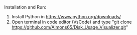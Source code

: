 Installation and Run:

1. Install Python in https://www.python.org/downloads/
2. Open terminal in code editor (VsCode) and type "git clone https://github.com/Almons65/Disk_Usage_Visualizer.git"
